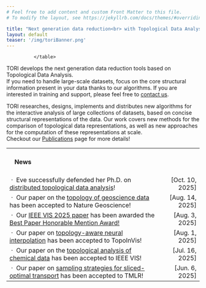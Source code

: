 ```yaml
---
# Feel free to add content and custom Front Matter to this file.
# To modify the layout, see https://jekyllrb.com/docs/themes/#overriding-theme-defaults

title: "Next generation data reduction<br> with Topological Data Analysis"
layout: default
teaser: '/img/toriBanner.png'
---
```


<div class="news">
<table width="100%" align="center">

<tr><td>
<h4>&nbsp;&nbsp;&nbsp;News</h4></td>
<td align="right"></td>
</tr>

<tr>
          <td align="left">
            &nbsp;&middot;&nbsp;
            Eve successfully defended her Ph.D. on 
            <a href="stuff/leguillou_phd25.pdf" target='new'>distributed topological data analysis</a>!
          </td>
          <td align="right">
            [Oct. 10, 2025]
          </td>
        </tr>
<tr>
          <td align="left">
            &nbsp;&middot;&nbsp;
            Our paper on the <a href="https://doi.org/10.1038/s41561-025-01772-7" target='new'>topology            of geoscience data</a>
            has been accepted to Nature Geoscience!
          </td>
          <td align="right">
            [Aug. 14, 2025]
          </td>
        </tr>
        <tr>
          <td align="left">
            &nbsp;&middot;&nbsp;
            Our
            <a href="https://arxiv.org/abs/2504.03205" target='new'>IEEE VIS 2025 paper</a>
            has been awarded the
            <a target="new"
        href="http://ieeevis.org/year/2025/info/awards/best-paper-awards"
        >
            Best Paper Honorable Mention Award!</a>
          </td>
          <td align="right">
            [Aug. 3, 2025]
          </td>
        </tr>
        <tr>
          <td align="left">
            &nbsp;&middot;&nbsp;
            Our paper on <a href="https://arxiv.org/abs/2508.17995" target='new'>topology-aware
            neural interpolation</a>
            has been accepted to TopoInVis!
          </td>
          <td align="right">
            [Aug. 1, 2025]
          </td>
        </tr>
        <tr>
          <td align="left">
            &nbsp;&middot;&nbsp;
            Our paper on the <a href="https://arxiv.org/abs/2504.03205" target='new'>topological
            analysis of chemical data</a>
            has been accepted to IEEE VIS!
          </td>
          <td align="right">
            [Jul. 16, 2025]
          </td>
        </tr>
        <tr>
          <td align="left">
            &nbsp;&middot;&nbsp;
            Our paper on <a href="https://arxiv.org/abs/2502.02275" target='new'>sampling strategies for sliced-optimal transport</a>
            has been accepted to TMLR!
          </td>
          <td align="right">
            [Jun. 6, 2025]
          </td>
        </tr>

<!--<tr>
          <td >
            &nbsp;&middot;&nbsp;
            We have one
            <a href="https://julien-tierny.github.io/stuff/openPositions/internship2025a.pdf"
            onClick="javascript:_gaq.push(['_trackPageview',
            'stuff/openPositions/internship2025a.pdf']);"
            >
            open internship position
            </a>
            (<b>master2</b> level, with
            <b>Ph.D.</b> follow-up)!
          </td>
          <td align="right">
            [Dec. 06, 2024]
          </td>
        </tr>
<tr>
<td>
                &nbsp;&middot;&nbsp;
                Our paper on
                <a target="new"
                href="https://arxiv.org/abs/2407.12399">
                Topological Simplification Optimization</a>
                has
been accepted to IEEE VIS!
                </td>
                <td align="right">
                [Aug. 21, 2024]
                </td>
                </tr>
<tr>
<td>
                &nbsp;&middot;&nbsp;
                Our paper on
                <a target="new"
                href="https://arxiv.org/abs/2408.04769">
                Localized Discrete Vector Field Construction</a>
                has
been accepted to IEEE VIS!
                </td>
                <td align="right">
                [Aug. 21, 2024]
                </td>
                </tr>
<tr>
<td>
                &nbsp;&middot;&nbsp;
                Our paper on
                <a target="new"
                href="https://arxiv.org/abs/2409.03771">
                Distributed Path Compression</a>
                has
been accepted to IEEE LDAV!
                </td>
                <td align="right">
                [Aug. 21, 2024]
                </td>
</tr>
<tr>
                <td>
                &nbsp;&middot;&nbsp;
                Our poster on
                <a target="new"
                href="https://arxiv.org/abs/2408.12662">
                Locally Turbulent Vortex Detection</a>
                has
been accepted to IEEE LDAV!
                </td>
                <td align="right">
                [Aug. 21, 2024]
                </td>
                </tr>
<tr>
<td>
                &nbsp;&middot;&nbsp;
                Our paper on
                <a target="new"
                href="https://arxiv.org/abs/2310.08339">
                MPI distributed computations in TTK</a>
                has
been accepted to IEEE TVCG!
                </td>
                <td align="right">
                [Apr. 6, 2024]
                </td>
                </tr>-->
<!--<tr>
<td>
                &nbsp;&middot;&nbsp;
                Our paper on
                <a target="new"
                href="https://arxiv.org/abs/2307.02509">
                Wasserstein auto-encoders</a>
                has
been accepted to IEEE TVCG!
                </td>
                <td align="right">
                [Nov. 13, 2023]
                </td>
                </tr>
      <tr>
<td>
                &nbsp;&middot;&nbsp;
                Our paper on
                <a target="new"
                href="https://arxiv.org/abs/2304.14852">
                Wasserstein dictionaries</a>
                has
been accepted to IEEE TVCG!
                </td>
                <td align="right">
                [Oct. 23, 2023]
                </td>
                </tr>
<tr>
<td>
                &nbsp;&middot;&nbsp;
                Don't miss
                <a
                href="seminars/index.html#turner23">
                our next
                hybrid seminar</a> by Kate Turner on vineyard representations.
                </td>
                <td align="right">
                [Nov. 28, 2023]
                </td>
                </tr>
<tr>
<td>
                &nbsp;&middot;&nbsp;
                Join us at IEEE VIS in Melbourne for the
                <a target="new"

href="https://topology-tool-kit.github.io/ieeeVis2023Tutorial.html">2023 TTK
Tutorial</a>!
                </td>
                <td align="right">
                [Oct. 6, 2023]
                </td>
                </tr>-->
<!--<tr>
<td>
                &nbsp;&middot;&nbsp;
                Nina Otter's seminar is now available 
                <a href="seminars/index.html#otter23">online!</a>
                </td>
                <td align="right">
                [Jun. 9, 2023]
                </td>
                </tr>

<tr>
<td>
                &nbsp;&middot;&nbsp;
                Don't miss
                <a
                href="seminars/index.html#otter23">
                our next
                hybrid seminar</a> by Nina Otter on the effectiveness of persistence.
                </td>
                <td align="right">
                [May 18, 2023]
                </td>
                </tr>-->
<!--<tr>
<td>
                &nbsp;&middot;&nbsp;
                Our paper on
                <a target="new"
                href="https://arxiv.org/pdf/2303.15491">
                Fast Morse-Smale segmentations</a>
                has
been accepted to IEEE TVCG!
                </td>
                <td align="right">
                [Apr. 3, 2023]
                </td>
                </tr>
<tr>
<td>
                &nbsp;&middot;&nbsp;
                Our paper on
                <a target="new"
                href="https://arxiv.org/abs/2206.13932">
                Fast Persistence Diagram Computation</a>
                has
been accepted to IEEE TVCG!
                </td>
                <td align="right">
                [Jan. 12, 2023]
                </td>
                </tr>
                      <tr>
<td>
                &nbsp;&middot;&nbsp;
                Our paper on the
                <a target="new"
                href="https://arxiv.org/pdf/2212.08690">
                topological analysis of molecular magnetic currents</a>
                has
been accepted!
                </td>
                <td align="right">
                [Jan. 12, 2023]
                </td>
                </tr>-->
<!--<tr>
<td>
                &nbsp;&middot;&nbsp;
                Our paper on 
                <a target="new"
                href="https://arxiv.org/abs/2207.10960">
                Principal Geodesics of Merge Trees</a> has 
been accepted to IEEE TVCG!
                </td>
                <td align="right">
                [Oct. 8, 2022]
                </td>
                </tr>-->
<!--<tr>
<td>
                &nbsp;&middot;&nbsp;
                Join us at IEEE VIS in Oklahoma City for the
                <a target="new"
                
href="https://topology-tool-kit.github.io/ieeeVis2022Tutorial.html">2022 TTK 
Tutorial</a>!
                </td>
                <td align="right">
                [Jul. 27, 2022]
                </td>
                </tr>
<tr>
<td>
                &nbsp;&middot;&nbsp;
                Don't miss
                <a
                href="seminars/index.html#levine22">
                our next hybrid
                seminar</a> by Joshua Levine on neural visualization.
                </td>
                <td align="right">
                [Jul. 6, 2022]
                </td>
                </tr>
<tr>
<td>
                &nbsp;&middot;&nbsp;
                Henry Adam's seminar is now available 
                <a href="seminars/index.html#adams22">online!</a>
                </td>
                <td align="right">
                [Jun. 10, 2022]
                </td>
                </tr>-->
<!--
<tr>
<td>
                &nbsp;&middot;&nbsp;
                Don't miss
                <a
                href="seminars/index.html#adams22">
                our next
                hybrid seminar</a> by Henry Adams on persistence images.
                </td>
                <td align="right">
                [Jun. 2, 2022]
                </td>
                </tr>-->
<!--<tr>
<td>
                &nbsp;&middot;&nbsp;
                Don't miss
                <a
                href="seminars/index.html#summa22">
                our next 
                online seminar</a> by Brian Summa on large-scale imaging.
                </td>
                <td align="right">
                [May. 13, 2022]
                </td>
                </tr>
<tr>
<td>
                &nbsp;&middot;&nbsp;
                We had an awesome 
                tutorial at 
                <a
                target="new"
                href="http://ieeevis.org/year/2021/info/tutorials">
                IEEE VIS 2021</a>.
                Videos are
                <a href="https://topology-tool-kit.github.io/ieeeVis2021Tutorial.html#talks"
                target="new">
                now available here</a>!
                </td>
                <td align="right">
                [Nov. 12, 2021]
                </td>
                </tr>
<tr>
<td>
                &nbsp;&middot;&nbsp;
                After 7 years of development, TTK is now officially integrated in 
                <a target="new" href="https://www.paraview.org/download/">ParaView</a>!
                </td>
                <td align="right">
                [Oct. 16, 2021]
                </td>
                </tr>
<tr>
                <td>
                &nbsp;&middot;&nbsp;
                To celebrate this milestone, we have released <a href="https://topology-tool-kit.github.io/downloads.html">TTK version 1.0</a>!
                </td>
                <td align="right">
                [Oct. 16, 2021]
                </td>
                </tr>-->

<!--      <tr>
          <td align="left">
            &nbsp;&middot;&nbsp;
            We have one
            <a href="https://julien-tierny.github.io/stuff/openPositions/internship2022.pdf"
            onClick="javascript:_gaq.push(['_trackPageview',
            'stuff/openPositions/internship2022.pdf']);">
            open internship position!</a> (with
            <b>Ph.D.</b> follow-up)
          </td>
          <td align="right">
            [Sep 22, 2021]
          </td>
        </tr>
<tr>
    <td>
    &nbsp;&middot;&nbsp;
    Our paper on
    <a target="new"
                href="https://arxiv.org/pdf/2108.05766">
    Persistence Diagram Approximation</a>
    has been accepted to
    <a href="https://ldav.org/2021/" target="new">IEEE LDAV</a>!
    </td>
    <td align="right">
      [Aug. 14, 2021]
    </td>
</tr>-->
<!--<tr>
    <td>
    &nbsp;&middot;&nbsp;
    Our paper on
    <a target="new"
                href="https://arxiv.org/pdf/2107.07789">
    Wasserstein barycenters of Merge Trees</a>
    has been accepted to
    <a href="http://ieeevis.org/year/2021/welcome" target="new">IEEE VIS</a>!
    </td>
    <td align="right">
      [Jul. 22, 2021]
    </td>
</tr>-->
<!--<tr>
    <td>
      &nbsp;&middot;&nbsp;
      TORI's
      <a href="/jobs/">job openings</a> are out!
    </td>
    <td align="right">
      [Feb. 20, 2021]
    </td>
</tr>
<tr>
<td>
                &nbsp;&middot;&nbsp;
                TORI's website is online!
                </td>
                <td align="right">
                [Feb. 18, 2021]
                </td>
                </tr>-->
              </table>
</div>



TORI develops the next generation data reduction tools based on Topological Data Analysis.<br>
If you need to handle large-scale datasets, focus on the core structural information present in your data thanks to our algorithms.
If you are interested in training and support,
please feel free to [contact us](mailto:erc.tori.project@gmail.com).

TORI researches, designs, implements and distributes new algorithms for the interactive analysis of large collections of datasets, based on concise structural representations of the data. Our work covers new methods for the comparison of topological data representations, as well as new approaches for the computation of these representations at scale.<br>
Checkout our [Publications](/publications/) page for more details!

<!--# TORI hires!
If you are passionate about computer science, maths and data, come and work with us.
<!-- If you are interested in topological data analysis, visualization and programming, come and work with us.  -->
<!--We have several openings for various seniority levels (engineers, post-docs, Ph.D. students, interns).<br>
Checkout our [Jobs](/jobs/) page!-->

